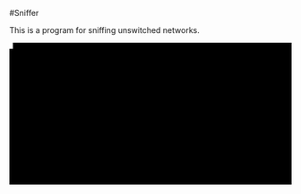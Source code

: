 #Sniffer

This is a program for sniffing unswitched networks.

![](https://github.com/Pfeifenjoy/raw-socket-sniffer/raw/master/doc/images/demo.gif)
